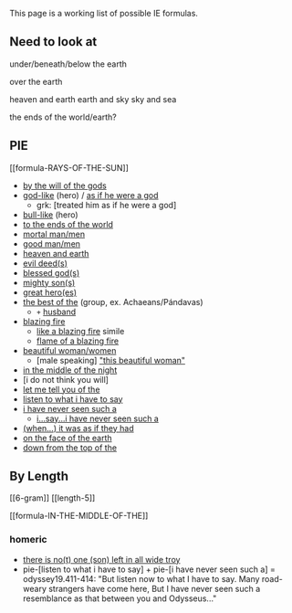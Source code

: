 This page is a working list of possible IE formulas. 

## Need to look at
under/beneath/below the earth

over the earth

heaven and earth
earth and sky
sky and sea

the ends of the world/earth?

## PIE
[[formula-RAYS-OF-THE-SUN]]
- [by the will of the gods](https://ske.li/ozm)
- [god-like](https://ske.li/ozi) (hero) / [as if he were a god](https://ske.li/ozn)
	- grk: [treated him as if he were a god]
- [bull-like](https://ske.li/ozk) (hero)
- [to the ends of the world](https://ske.li/ot8)
- [mortal man/men](https://ske.li/oue)
- [good man/men](https://ske.li/ouh)
- [heaven and earth](https://ske.li/ot9)
- [evil deed(s)](https://ske.li/ouf)
- [blessed god(s)](https://ske.li/oug)
- [mighty son(s)](https://ske.li/oui)
- [great hero(es)](https://ske.li/ouj)
- [the best of the](https://ske.li/ou5) (group, ex. Achaeans/Pándavas)
	- `+` [husband](https://ske.li/ou6)
- [blazing fire](https://ske.li/oum)
	- [like a blazing fire](https://ske.li/oun) simile
	- [flame of a blazing fire](https://ske.li/ouo)
- [beautiful woman/women](https://ske.li/ouk)
	- [male speaking] ["this beautiful woman"](https://ske.li/oul)
- [in the middle of the night](https://ske.li/ozp)
- [i do not think you will]
- [let me tell you of the](https://ske.li/ozo)
- [listen to what i have to say](https://ske.li/ozq)
- [i have never seen such a](https://app.sketchengine.eu/#concordance?corpname=user%2FScythian%2Fie&tab=advanced&queryselector=cql&cql=%5Bword%3D%3D%22i%22%5D%20%5Bword%3D%3D%22have%22%5D%20%5Bword%3D%3D%22never%22%5D%20%5Bword%3D%3D%22seen%22%5D%20%5Bword%3D%3D%22such%22%5D%20%5Bword%3D%3D%22a%22%5D&showresults=1)
	- [i...say...i have never seen such a](https://app.sketchengine.eu/#concordance?corpname=user%2FScythian%2Fie&tab=advanced&queryselector=cql&linenumbers=0&itemsPerPage=500&structs=s%2Cg&refs=%3Ddoc.filename&cql=%5Bword%3D%3D%22i%22%5D%20%5Bword%3D%3D%22have%22%5D%20%5Bword%3D%3D%22never%22%5D%20%5Bword%3D%3D%22seen%22%5D%20%5Bword%3D%3D%22such%22%5D%20%5Bword%3D%3D%22a%22%5D&showresults=1&c_cminfreq=2&c_cminbgr=2&c_cfromw=-10&c_ctow=10&c_customrange=1&operations=%5B%7B%22name%22%3A%22cql%22%2C%22arg%22%3A%22%5Bword%3D%3D%5C%22i%5C%22%5D%20%5Bword%3D%3D%5C%22have%5C%22%5D%20%5Bword%3D%3D%5C%22never%5C%22%5D%20%5Bword%3D%3D%5C%22seen%5C%22%5D%20%5Bword%3D%3D%5C%22such%5C%22%5D%20%5Bword%3D%3D%5C%22a%5C%22%5D%22%2C%22query%22%3A%7B%22queryselector%22%3A%22cqlrow%22%2C%22cql%22%3A%22%5Bword%3D%3D%5C%22i%5C%22%5D%20%5Bword%3D%3D%5C%22have%5C%22%5D%20%5Bword%3D%3D%5C%22never%5C%22%5D%20%5Bword%3D%3D%5C%22seen%5C%22%5D%20%5Bword%3D%3D%5C%22such%5C%22%5D%20%5Bword%3D%3D%5C%22a%5C%22%5D%22%2C%22default_attr%22%3A%22%22%7D%2C%22id%22%3A8565%7D%2C%7B%22name%22%3A%22filter%22%2C%22arg%22%3A%22say%20-10%2C%2010%22%2C%22query%22%3A%7B%22pnfilter%22%3A%22p%22%2C%22queryselector%22%3A%22cqlrow%22%2C%22filfpos%22%3A%22-10%22%2C%22filtpos%22%3A%2210%22%2C%22cql%22%3A%22%5Bword%3D%5C%22say%5C%22%5D%22%7D%7D%5D)
- [(when...) it was as if they had](https://app.sketchengine.eu/#concordance?corpname=user%2FScythian%2Fie&tab=advanced&queryselector=cql&linenumbers=0&itemsPerPage=500&structs=s%2Cg&refs=%3Ddoc.filename&cql=%5Bword%3D%3D%22it%22%5D%20%5Bword%3D%3D%22was%22%5D%20%5Bword%3D%3D%22as%22%5D%20%5Bword%3D%3D%22if%22%5D%20%5Bword%3D%3D%22they%22%5D%20%5Bword%3D%3D%22had%22%5D&showresults=1&c_customrange=1&operations=%5B%7B%22name%22%3A%22cql%22%2C%22arg%22%3A%22%5Bword%3D%3D%5C%22it%5C%22%5D%20%5Bword%3D%3D%5C%22was%5C%22%5D%20%5Bword%3D%3D%5C%22as%5C%22%5D%20%5Bword%3D%3D%5C%22if%5C%22%5D%20%5Bword%3D%3D%5C%22they%5C%22%5D%20%5Bword%3D%3D%5C%22had%5C%22%5D%22%2C%22query%22%3A%7B%22queryselector%22%3A%22cqlrow%22%2C%22cql%22%3A%22%5Bword%3D%3D%5C%22it%5C%22%5D%20%5Bword%3D%3D%5C%22was%5C%22%5D%20%5Bword%3D%3D%5C%22as%5C%22%5D%20%5Bword%3D%3D%5C%22if%5C%22%5D%20%5Bword%3D%3D%5C%22they%5C%22%5D%20%5Bword%3D%3D%5C%22had%5C%22%5D%22%2C%22default_attr%22%3A%22%22%7D%2C%22id%22%3A2044%7D%5D)
- [on the face of the earth](https://app.sketchengine.eu/#concordance?corpname=user%2FScythian%2Fie&tab=advanced&queryselector=cql&cql=%5Bword%3D%3D%22on%22%5D%20%5Bword%3D%3D%22the%22%5D%20%5Bword%3D%3D%22face%22%5D%20%5Bword%3D%3D%22of%22%5D%20%5Bword%3D%3D%22the%22%5D%20%5Bword%3D%3D%22earth%22%5D&showresults=1)
- [down from the top of the](https://app.sketchengine.eu/#concordance?corpname=user%2FScythian%2Fie&tab=advanced&queryselector=cql&cql=%5Bword%3D%3D%22down%22%5D%20%5Bword%3D%3D%22from%22%5D%20%5Bword%3D%3D%22the%22%5D%20%5Bword%3D%3D%22top%22%5D%20%5Bword%3D%3D%22of%22%5D%20%5Bword%3D%3D%22the%22%5D&showresults=1)


## By Length
[[6-gram]]
[[length-5]]

[[formula-IN-THE-MIDDLE-OF-THE]]

### homeric
- [there is no(t) one (son) left in all wide troy](https://ske.li/ouqz)
- pie-[listen to what i have to say] + pie-[i have never seen such a] = odyssey19.411-414: "But listen now to what I have to say. Many road-weary strangers have come here, But I have never seen such a resemblance as that between you and Odysseus..." 